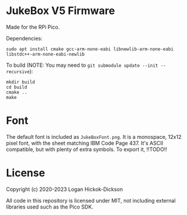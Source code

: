 # JukeBox V5 Firmware
Made for the RPi Pico.

Dependencies:
```
sudo apt install cmake gcc-arm-none-eabi libnewlib-arm-none-eabi libstdc++-arm-none-eabi-newlib
```

To build (NOTE: You may need to `git submodule update --init --recursive`):
```
mkdir build
cd build
cmake ..
make
```

# Font
The default font is included as `JukeBoxFont.png`. It is a monospace, 12x12 pixel font, with the sheet matching IBM Code Page 437. It's ASCII compatible, but with plenty of extra symbols. To export it, !!TODO!!

# License
Copyright (c) 2020-2023 Logan Hickok-Dickson

All code in this repository is licensed under MIT, not including external libraries used such as the Pico SDK.